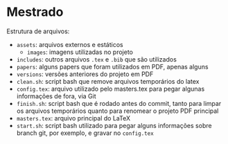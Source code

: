 # Mestrado

Estrutura de arquivos:

- `assets`: arquivos externos e estáticos
	- `images`: imagens utilizadas no projeto
- `includes`: outros arquivos `.tex` e `.bib` que são utilizados
- `papers`: alguns papers que foram utilizados em PDF, apenas alguns
- `versions`: versões anteriores do projeto em PDF
- `clean.sh`: script bash que remove arquivos temporários do latex
- `config.tex`: arquivo utilizado pelo masters.tex para pegar algunas informações de fora, via Git
- `finish.sh`: script bash que é rodado antes do commit, tanto para limpar os arquivos temporários quanto para renomear o projeto PDF principal
- `masters.tex`: arquivo principal do LaTeX
- `start.sh`: script bash utilizado para pegar alguns informações sobre branch git, por exemplo, e gravar no `config.tex`
